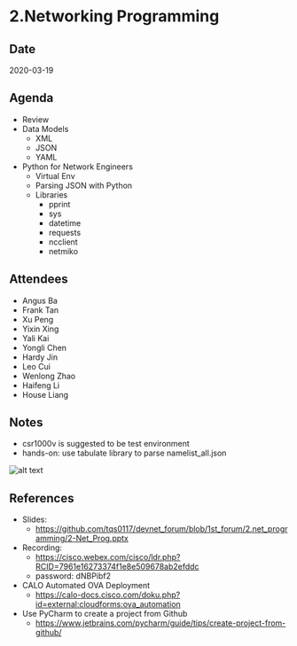 # 2.Networking Programming

## Date
2020-03-19

## Agenda
* Review 
* Data Models
    * XML
    * JSON
    * YAML
* Python for Network Engineers
    * Virtual Env
    * Parsing JSON with Python
    * Libraries 
        * pprint
        * sys
        * datetime
        * requests
        * ncclient
        * netmiko

## Attendees
* Angus Ba
* Frank Tan
* Xu Peng
* Yixin Xing
* Yali Kai
* Yongli Chen
* Hardy Jin
* Leo Cui
* Wenlong Zhao
* Haifeng Li
* House Liang

## Notes
* csr1000v is suggested to be test environment
* hands-on: use tabulate library to parse namelist_all.json

![alt text](https://github.com/tqs0117/devnet_forum/blob/1st_forum/3.net_api/api.png "api")


## References
* Slides: 
    * https://github.com/tqs0117/devnet_forum/blob/1st_forum/2.net_programming/2-Net_Prog.pptx
* Recording: 
    * https://cisco.webex.com/cisco/ldr.php?RCID=7961e16273374f1e8e509678ab2efddc
    * password: dNBPibf2
* CALO Automated OVA Deployment
    * https://calo-docs.cisco.com/doku.php?id=external:cloudforms:ova_automation
* Use PyCharm to create a project from Github
    * https://www.jetbrains.com/pycharm/guide/tips/create-project-from-github/






